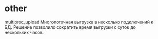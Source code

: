 # other
multiproc_upload
Многопоточная выгрузка в несколько подключений к БД. Решение позволило сократить время выгрузки с суток до нескольких часов.
